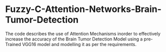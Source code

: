 # Fuzzy-C-Attention-Networks-Brain-Tumor-Detection
The code describes the use of Attention Mechanisms inorder to effectively increase the accuracy of the Brain Tumor Detection Model using a pre-Trained VGG16 model and modelling it as per the requirements.
